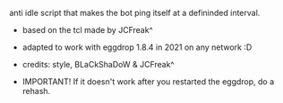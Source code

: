 anti idle script that makes the bot ping itself at a defininded interval.

- based on the tcl made by JCFreak^
- adapted to work with eggdrop 1.8.4 in 2021 on any network :D
- credits: style, BLaCkShaDoW & JCFreak^

- IMPORTANT! If it doesn't work after you restarted the eggdrop, do a rehash.
